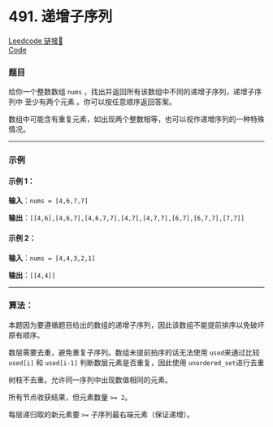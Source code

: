 # 491. 递增子序列

[Leedcode 链接🔗](https://leetcode.cn/problems/non-decreasing-subsequences/description/)  
[Code](https://github.com/alstondu/lc/blob/main/491/491.cpp)

### 题目

给你一个整数数组 ```nums``` ，找出并返回所有该数组中不同的递增子序列，递增子序列中 至少有两个元素 。你可以按任意顺序返回答案。

数组中可能含有重复元素，如出现两个整数相等，也可以视作递增序列的一种特殊情况。

---

### 示例
#### 示例 1：

**输入**：```nums = [4,6,7,7]```

**输出**：```[[4,6],[4,6,7],[4,6,7,7],[4,7],[4,7,7],[6,7],[6,7,7],[7,7]]```

#### 示例 2：

**输入**：```nums = [4,4,3,2,1]```

**输出**：```[[4,4]]```

---

### 算法：

本题因为要遵循题目给出的数组的递增子序列，因此该数组不能提前排序以免破坏原有顺序。

数层需要去重，避免重复子序列。数组未提前拍序的话无法使用 ```used```来通过比较 ```used[i]``` 和 ```used[i-1]``` 判断数层元素是否重复，因此使用 ```unordered_set```进行去重

树枝不去重。允许同一序列中出现数值相同的元素。

所有节点收获结果，但元素数量 ```>= 2```。

每层递归取的新元素要 ```>=``` 子序列最右端元素（保证递增）。

